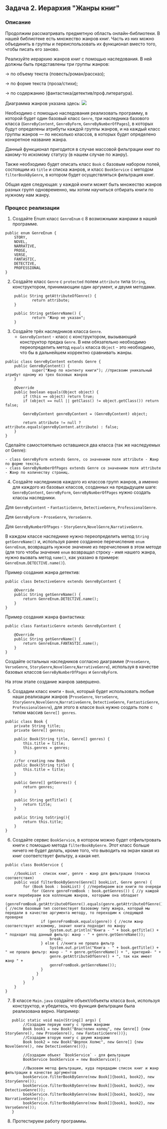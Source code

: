 ## Задача 2. Иерархия "Жанры книг"

### Описание
Продолжим рассматривать предметную область онлайн-библиотеки. 
В нашей библиотеке есть множество жанров книг. Часть из них можно объединить в группы и переиспользовать их функционал вместо того, чтобы писать его заново.

Реализуйте иерархию жанров книг с помощью наследования. В ней должны быть представлены три группы жанров: 

→ по объему текста (повесть/роман/рассказ); 

→ по форме текста (проза/стихи); 

→ по содержанию (фантастика/детектив/проф.литература).

Диаграмма жанров указана здесь: 
![](https://i.imgur.com/Ui1FqtU.jpg)

Необходимо с помощью наследования реализовать программу, в которой будет один базовый класс `Genre`, три наследника базового класса 
(`GenreByContent`, `GenreByForm`, `GenreByNumberOfPages`), в которых будут определены атрибуты каждой группы жанров, 
и на каждый класс группы жанров — по несколько классов, в которых будет определено конкретное название жанра.

Данный функционал пригодится в случае массовой фильтрации книг по какому-то искомому статусу (в нашем случае по жанру).

Также необходимо будет описать класс `Book` с базовым набором полей, состоящим из `title` и списка жанров, и класс `BookService` с методом `filterBookByGenre`, в котором будет осуществляться фильтрация книг.

Общая идея следующая: у каждой книги может быть множество жанров разных групп одновременно, мы хотим научиться отбирать книги по нужному
нам жанру.

### Процесс реализации
1. Создайте Enum класс `GenreEnum` с 8 возможными жанрами в нашей программе.
```
public enum GenreEnum {
    STORY,
    NOVEL,
    NARRATIVE,
    PROSE,
    VERSE,
    FANTASTIC,
    DETECTIVE,
    PROFESSIONAL
}
```
2. Создайте класс `Genre` с `protected` полем `attribute` типа `String`, конструктором, принимающим один аргумент, и двумя методами. 
```
    public String getAttributeOfGenre() {
            return attribute;
    }
    
    public String getGenreName() {
            return "Жанр не указан";
    }
```
3. Создайте трёх наследников класса `Genre`. 
    - `GenreByContent` - класс с конструктором, вызывающий конструктор предка `Genre`. В нем обязательно необходимо переопределить метод `equals` класса `Object` - это необходимо, что бы в дальнейшем корректно сравнивать жанры.
```
public class GenreByContent extends Genre {
    public GenreByContent() {
            super("Жанр по контенту книги"); //присвоим уникальный атрибут одному из трех базовых жанров
    }

    @Override
    public boolean equals(Object object) {
        if (this == object) return true;
        if (object == null || getClass() != object.getClass()) return false;

        GenreByContent genreByContent = (GenreByContent) object;

        return attribute != null ? attribute.equals(genreByContent.attribute) : false;
    }
}
```
Сделайте самостоятельно оставшиеся два класса (так же наследуемых от Genre):
    
    - class GenreByForm extends Genre, со значением поля attribute - Жанр по форме текста.
    - class GenreByNumberOfPages extends Genre со значением поля attribute - Жанр по количеству страниц.

4. Создайте наследников каждого из классов групп жанров, а именно для каждого из базовых классов, созданных на предыдущем шаге: `GenreByContent`, `GenreByForm`, `GenreByNumberOfPages` нужно создать классы наследники. 

Для `GenreByContent` - `FantasticGenre`, `DetectiveGenre`, `ProfessionalGenre`.

Для `GenreByForm` - `ProseGenre`, `VerseGenre`.

Для `GenreByNumberOfPages` - `StoryGenre`,`NovelGenre`,`NarrativeGenre`.

В каждом классе наследнике нужно переопределить метод `String getGenreName()` и, используя ранее созданное перечисление `enum GenreEnum`, возвращать нужное значение из перечисления в этом методе (для того чтобы значение `enum` возвращал строку - имя нашего жанра, нужно вызвать метод `name()`, как указано в примере: `GenreEnum.DETECTIVE.name()`).

Пример создания жанра детектив:
```
public class DetectiveGenre extends GenreByContent {

    @Override
    public String getGenreName() {
        return GenreEnum.DETECTIVE.name();
    }
}
```
Пример создания жанра фантастика: 
```
public class FantasticGenre extends GenreByContent {

    @Override
    public String getGenreName() {
        return GenreEnum.FANTASTIC.name();
    }
}
```

Создайте остальных наследников согласно диаграмме (`ProseGenre`, `VerseGenre`, `StoryGenre`,`NovelGenre`,`NarrativeGenre`), используя в качестве базовых классов `GenreByNumberOfPages` и `GenreByForm`.

На этом этапе создание жанров завершено.

5. Создадим класс книги - `Book`, который будет использовать любые наши реализации жанров (`ProseGenre`, `VerseGenre`, `StoryGenre`,`NovelGenre`,`NarrativeGenre`, `DetectiveGenre`, `FantasticGenre`, `ProfessionalGenre`), для этого в классе `Book` нужно создать поле с типом массив `Genre[] genres`.

```
public class Book {
    private String title;
    private Genre[] genres;

    public Book(String title, Genre[] genres) {
        this.title = title;
        this.genres = genres;
    }

    //for creating new Book
    public Book(String title) {
        this.title = title;
    }

    public Genre[] getGenres() {
        return genres;
    }

    public String getTitle() {
        return title;
    }

    public String toString(){
        return this.title;
    }
}
```

6. Создайте сервис `BookService`, в котором можно будет отфильтровать книги с помощью метода `filterBookByGenre`. Этот класс больше ничего не будет делать, кроме того, что выводить на экран какая из книг соответствует фильтру, а какая нет.

```
public class BookService {

    //bookList - список книг, genre - жанр для фильтрации (поиска соответствия)
    public void filterBookByGenre(Genre[] bookList, Genre genre) {
        for (Book book : bookList) { //перебираем все книги по очереди
            for (Genre genreFromBook : book.getGenres()) { //у каждой книги перебираем всю коллекцию жанров, которыми она обладает
              if (genreFromBook.getAttributeOfGenre().equals(genre.getAttributeOfGenre())) { //если базовый тип соотвествует базовому типу жанра, который мы передали в качестве аргумента методу, то переходим к следующей проверке
                if (genreFromBook.equals(genre)) { //если жанр соответствует искомому, значит книга подходит по жанру
                    System.out.println("Книга - " + book.getTitle() + " подходит под данный фильтр: жанр - " + genre.getGenreName());
                    break;
                } else { //книга не прошла фильтр
                    System.out.println("Книга - " + book.getTitle() + " не прошла фильтр: жанр - " + genre.getGenreName() + ", критерий- " + 
                    genre.getAttributeOfGenre() + ", так как имеет жанр " +
                    genreFromBook.getGenreName());
                }
              }  
            }
        }
    }
}
```

7. В классе `Main.java` создайте объект/объекты класса `Book`, используя конструктор, и убедитесь, что функция фильтрации была реализована верно. Например:

```
   public static void main(String[] args) {
        //Создадим первую книгу с тремя жанрами
        Book book1 = new Book("Властелин колец", new Genre[] {new StoryGenre(), new ProseGenre(), new FantasticGenre())};
        //Создадим вторую книгу с двумя жанрами
        Book book2 = new Book("Шерлок Холмс", new Genre[] {new NovelGenre(), new DetectiveGenre())};

        //Создадим объект `BookService` - для фильтрации
        BookService bookService = new BookService();
        
        //Вызовем метод фильтрации, куда передадим список книг и жанр фильтрации в качестве аргументов
        bookService.filterBookByGenre(new Book[]{book1, book2}, new StoryGenre());
        bookService.filterBookByGenre(new Book[]{book1, book2}, new DetectiveGenre());
        bookService.filterBookByGenre(new Book[]{book1, book2}, new NarrativeGenre());
        bookService.filterBookByGenre(new Book[]{book1, book2}, new VerseGenre());
   }
```
8. Протестируем работу программы.
